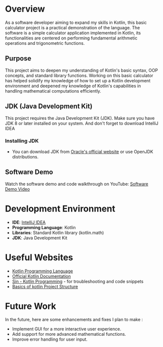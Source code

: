 # Overview

As a software developer aiming to expand my skills in Kotlin, this basic calculator project is a practical demonstration of the language. 
The software is a simple calculator application implemented in Kotlin, its functionalities are centered on performing fundamental arithmetic operations and trigonometric functions.

## Purpose

This project aims to deepen my understanding of Kotlin's basic syntax, OOP concepts, and standard library functions. 
Working on this basic calculator has helped solidify my knowledge of how to set up a Kotlin development environment and deepened
my knowledge of Kotlin's capabilities in handling mathematical computations efficiently.

## JDK (Java Development Kit)

This project requires the Java Development Kit (JDK). Make sure you have JDK 8 or later installed on your system. And don't forget to download IntelliJ IDEA

### Installing JDK

- You can download JDK from [Oracle's official website](https://www.oracle.com/java/technologies/javase-downloads.html) or use OpenJDK distributions.

## Software Demo

Watch the software demo and code walkthrough on YouTube:
[Software Demo Video](https://youtu.be/C1vVByTw4ys)

# Development Environment

- **IDE**: [IntelliJ IDEA](https://www.jetbrains.com/idea/)
- **Programming Language**: Kotlin
- **Libraries**: Standard Kotlin library (kotlin.math)
- **JDK**: Java Development Kit

# Useful Websites

- [Kotlin Programming Language](https://kotlinlang.org/)
- [Official Kotlin Documentation](https://kotlinlang.org/docs/home.html)
- [Sin - Kotlin Programming](https://kotlinlang.org/api/latest/jvm/stdlib/kotlin.math/sin.html) - for troubleshooting and code snippets
- [Basics of kotlin Project Structure](https://kotlinlang.org/docs/multiplatform-discover-project.html#targets)
# Future Work

In the future, here are some enhancements and fixes I plan to make :

- Implement GUI for a more interactive user experience.
- Add support for more advanced mathematical functions.
- Improve error handling for user input.
